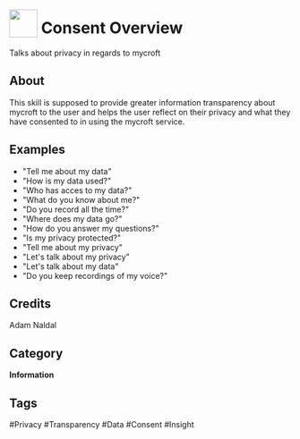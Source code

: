 # <img src="https://raw.githack.com/FortAwesome/Font-Awesome/master/svgs/solid/eye.svg" card_color="#FEE255" width="50" height="50" style="vertical-align:bottom"/> Consent Overview
Talks about privacy in regards to mycroft

## About
This skill is supposed to provide greater information transparency about mycroft to the user and helps the user reflect on their privacy and what they have consented to in using the mycroft service.

## Examples
* "Tell me about my data"
* "How is my data used?"
* "Who has acces to my data?"
* "What do you know about me?"
* "Do you record all the time?"
* "Where does my data go?"
* "How do you answer my questions?"
* "Is my privacy protected?"
* "Tell me about my privacy"
* "Let's talk about my privacy"
* "Let's talk about my data"
* "Do you keep recordings of my voice?"

## Credits
Adam Naldal

## Category
**Information**

## Tags
#Privacy
#Transparency
#Data
#Consent
#Insight
